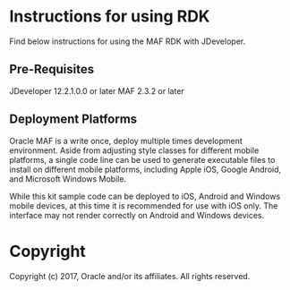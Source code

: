 Instructions for using RDK
=====
Find below instructions for using the MAF RDK with JDeveloper.

## Pre-Requisites
JDeveloper 12.2.1.0.0 or later
MAF 2.3.2 or later

## Deployment Platforms
Oracle MAF is a write once, deploy multiple times development environment. Aside from adjusting style classes for different mobile
platforms, a single code line can be used to generate executable files to install on different mobile platforms, including Apple iOS,
Google Android, and Microsoft Windows Mobile.

While this kit sample code can be deployed to iOS, Android and Windows mobile devices, at this time it is recommended for use with iOS only. The interface may not render correctly on Android and Windows devices.

# Copyright
Copyright (c) 2017, Oracle and/or its affiliates. All rights reserved.
